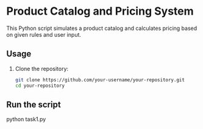 # Product Catalog and Pricing System

This Python script simulates a product catalog and calculates pricing based on given rules and user input.

## Usage

1. Clone the repository:

   ```bash
   git clone https://github.com/your-username/your-repository.git
   cd your-repository

## Run the script 
python task1.py


